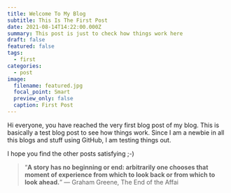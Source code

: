 ```yaml
---
title: Welcome To My Blog
subtitle: This Is The First Post
date: 2021-08-14T14:22:00.000Z
summary: This post is just to check how things work here
draft: false
featured: false
tags:
  - first
categories:
  - post
image:
  filename: featured.jpg
  focal_point: Smart
  preview_only: false
  caption: First Post
---
```



Hi everyone, you have reached the very first blog post of my blog. This is basically a test blog post to see how things work. Since I am a newbie in all this blogs and stuff using GitHub, I am testing things out.

I hope you find the other posts satisfying ;-)

> “**A story has no beginning or end: arbitrarily one chooses that moment of experience from which to look back or from which to look ahead.**” ― Graham Greene, The End of the Affai